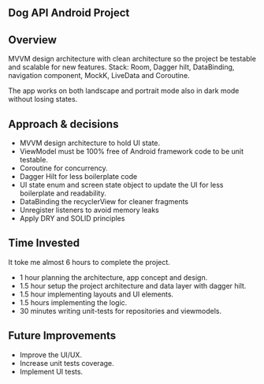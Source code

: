 ## Dog API Android Project


## Overview
MVVM design architecture with clean architecture so the project be testable and scalable for new features.
Stack: Room, Dagger hilt, DataBinding, navigation component, MockK, LiveData and Coroutine.

The app works on both landscape and portrait mode also in dark mode without losing states.


## Approach & decisions 

- MVVM design architecture to hold UI state.
- ViewModel must be 100% free of Android framework code to be unit testable.
- Coroutine for concurrency.
- Dagger Hilt for less boilerplate code
- UI state enum and screen state object to update the UI for less boilerplate and readability.
- DataBinding the recyclerView for cleaner fragments
- Unregister listeners to avoid memory leaks
- Apply DRY and SOLID principles

## Time Invested

It toke me almost 6 hours to complete the project.
- 1 hour planning the architecture, app concept and design.
- 1.5 hour setup the project architecture and data layer with dagger hilt.
- 1.5 hour implementing layouts and UI elements.
- 1.5 hours implementing the logic.
- 30 minutes writing unit-tests for repositories and viewmodels.

## Future Improvements

- Improve the UI/UX.
- Increase unit tests coverage.
- Implement UI tests.
